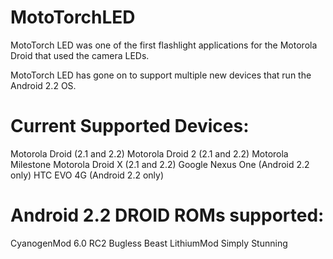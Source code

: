 MotoTorchLED
============

MotoTorch LED was one of the first flashlight applications for the Motorola Droid that used the camera LEDs.

MotoTorch LED has gone on to support multiple new devices that run the Android 2.2 OS.

Current Supported Devices:
============

Motorola Droid (2.1 and 2.2)
Motorola Droid 2 (2.1 and 2.2)
Motorola Milestone
Motorola Droid X (2.1 and 2.2)
Google Nexus One (Android 2.2 only)
HTC EVO 4G (Android 2.2 only)

Android 2.2 DROID ROMs supported:
============

CyanogenMod 6.0 RC2
Bugless Beast
LithiumMod
Simply Stunning
